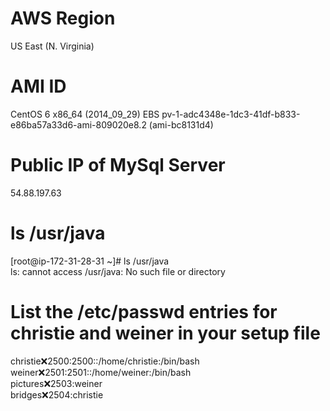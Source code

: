 # AWS Region
US East (N. Virginia)

# AMI ID
CentOS 6 x86_64 (2014_09_29) EBS pv-1-adc4348e-1dc3-41df-b833-e86ba57a33d6-ami-809020e8.2 (ami-bc8131d4)

# Public IP of MySql Server
54.88.197.63

# ls /usr/java
[root@ip-172-31-28-31 ~]# ls /usr/java   
ls: cannot access /usr/java: No such file or directory

# List the /etc/passwd entries for christie and weiner in your setup file
christie:x:2500:2500::/home/christie:/bin/bash  
weiner:x:2501:2501::/home/weiner:/bin/bash  
pictures:x:2503:weiner  
bridges:x:2504:christie  